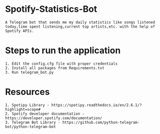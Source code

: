 # Spotify-Statistics-Bot
    A Telegram bot that sends me my daily statistics like songs listened today,time spent listening,current top artists,etc. with the help of Spotify APIs.

# Steps to run the application
    1. Edit the config.cfg file with proper credentials
    2. Install all packages from Requirements.txt
    3. Run telegram_bot.py

# Resources
    1. Spotipy Library - https://spotipy.readthedocs.io/en/2.6.1/?highlight=scope#
    2. Spotify developer documentation - https://developer.spotify.com/documentation/
    3. Telegram Bot Library - https://github.com/python-telegram-bot/python-telegram-bot

